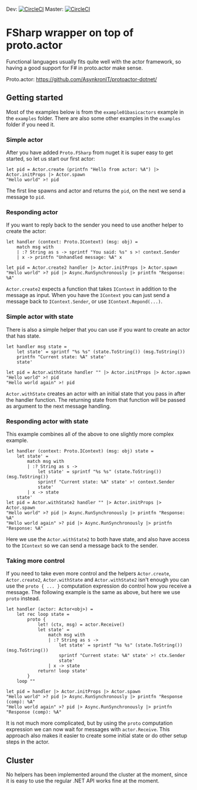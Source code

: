 Dev: [![CircleCI](https://circleci.com/gh/mastoj/protoactor-fsharp/tree/dev.svg?style=shield)](https://circleci.com/gh/mastoj/protoactor-fsharp)
Master: [![CircleCI](https://circleci.com/gh/mastoj/protoactor-fsharp.svg?style=shield)](https://circleci.com/gh/mastoj/protoactor-fsharp)

# FSharp wrapper on top of proto.actor

Functional languages usually fits quite well with the actor framework, so having
a good support for F# in proto.actor make sense.

Proto.actor: https://github.com/AsynkronIT/protoactor-dotnet/

## Getting started

Most of the examples below is from the `example01basicactors` example in the
`examples` folder. There are also some other examples in the `examples` folder
if you need it.

### Simple actor

After you have added `Proto.FSharp` from nuget it is super easy to get started,
so let us start our first actor:

    let pid = Actor.create (printfn "Hello from actor: %A") |> Actor.initProps |> Actor.spawn
    "Hello world" >! pid

The first line spawns and actor and returns the `pid`, on the next we send a
message to `pid`.

### Responding actor

If you want to reply back to the sender you need to use another helper to create
the actor:

    let handler (context: Proto.IContext) (msg: obj) =
        match msg with
        | :? String as s -> sprintf "You said: %s" s >! context.Sender
        | x -> printfn "Unhandled message: %A" x

    let pid = Actor.create2 handler |> Actor.initProps |> Actor.spawn
    "Hello world" >? pid |> Async.RunSynchronously |> printfn "Response: %A"

`Actor.create2` expects a function that takes `IContext` in addition to the
message as input. When you have the `IContext` you can just send a message back
to `IContext.Sender`, or use `IContext.Repond(...)`.

### Simple actor with state

There is also a simple helper that you can use if you want to create an actor
that has state.

    let handler msg state =
        let state' = sprintf "%s %s" (state.ToString()) (msg.ToString())
        printfn "Current state: %A" state'
        state'

    let pid = Actor.withState handler "" |> Actor.initProps |> Actor.spawn
    "Hello world" >! pid
    "Hello world again" >! pid

`Actor.withState` creates an actor with an initial state that you pass in after
the handler function. The returning state from that function will be passed as
argument to the next message handling.

### Responding actor with state

This example combines all of the above to one slightly more complex example.

    let handler (context: Proto.IContext) (msg: obj) state =
        let state' =
            match msg with
            | :? String as s ->
                let state' = sprintf "%s %s" (state.ToString()) (msg.ToString())
                sprintf "Current state: %A" state' >! context.Sender
                state'
            | x -> state
        state'
    let pid = Actor.withState2 handler "" |> Actor.initProps |> Actor.spawn
    "Hello world" >? pid |> Async.RunSynchronously |> printfn "Response: %A"
    "Hello world again" >? pid |> Async.RunSynchronously |> printfn "Response: %A"

Here we use the `Actor.withState2` to both have state, and also have access to
the `IContext` so we can send a message back to the sender.

### Taking more control

If you need to take even more control and the helpers `Actor.create`,
`Actor.create2`, `Actor.withState` and `Actor.withState2` isn't enough you can
use the `proto { ... }` computation expression do control how you receive a
message. The following example is the same as above, but here we use `proto`
instead.

    let handler (actor: Actor<obj>) =
        let rec loop state =
            proto {
                let! (ctx, msg) = actor.Receive()
                let state' =
                    match msg with
                    | :? String as s ->
                        let state' = sprintf "%s %s" (state.ToString()) (msg.ToString())
                        sprintf "Current state: %A" state' >! ctx.Sender
                        state'
                    | x -> state
                return! loop state'
            }
        loop ""

    let pid = handler |> Actor.initProps |> Actor.spawn
    "Hello world" >? pid |> Async.RunSynchronously |> printfn "Response (comp): %A"
    "Hello world again" >? pid |> Async.RunSynchronously |> printfn "Response (comp): %A"

It is not much more complicated, but by using the `proto` computation expression
we can now wait for messages with `actor.Receive`. This approach also makes it
easier to create some initial state or do other setup steps in the actor.

## Cluster

No helpers has been implemented around the cluster at the moment, since it is
easy to use the regular .NET API works fine at the moment.
